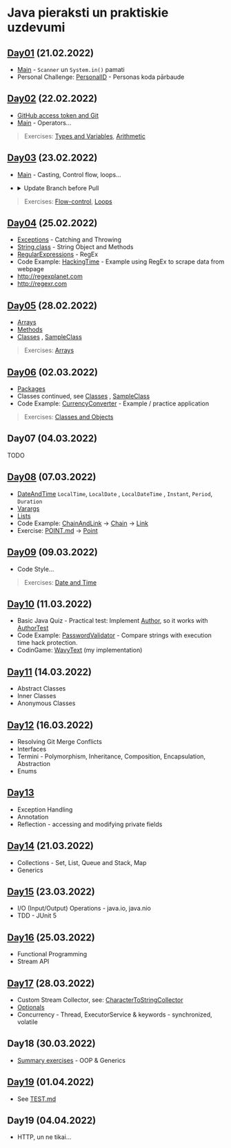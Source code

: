 # Java pieraksti un praktiskie uzdevumi

## [Day01](./src/main/java/io/codelex/notes/day01) (21.02.2022)

- [Main](./src/main/java/io/codelex/notes/day01/Main.java) - `Scanner` un `System.in()` pamati
- Personal Challenge: [PersonalID](./src/main/java/io/codelex/notes/day01/PersonalID.java) - Personas koda pārbaude

## [Day02](./src/main/java/io/codelex/notes/day02) (22.02.2022)

- [GitHub access token and Git](https://stackoverflow.com/questions/68775869/support-for-password-authentication-was-removed-please-use-a-personal-access-to)
- [Main](./src/main/java/io/codelex/notes/day02/Main.java) - Operators...

> Exercises:
> [Types and Variables](./src/main/java/io/codelex/typesandvariables/practice/README.md),
> [Arithmetic](./src/main/java/io/codelex/arithmetic/practice/README.md)

## [Day03](./src/main/java/io/codelex/notes/day03) (23.02.2022)

- [Main](./src/main/java/io/codelex/notes/day03/Main.java) - Casting, Control flow, loops...
- <details><summary>Update Branch before Pull</summary>
  <p>

  #### If you've not pushed yet:

    - git commit -m WorkInProgress (or git stash)
    - git rebase master
    - Resolve any conflicts
    - git stash pop if you stashed

  #### If you have pushed already:

    - Ensure your current branch's commits are production quality
    - git stash
    - git pull (will not conflict, but will create merge commit)
    - git stash pop

  </p>

</details>

> Exercises:
> [Flow-control](./src/main/java/io/codelex/flowcontrol/practice/README.md),
> [Loops](./src/main/java/io/codelex/loops/practice/README.md)

## [Day04](./src/main/java/io/codelex/notes/day04) (25.02.2022)

- [Exceptions](./src/main/java/io/codelex/notes/day04/Exceptions.java) - Catching and Throwing
- [String.class](./src/main/java/io/codelex/notes/day04/StringClass.java) - String Object and Methods
- [RegularExpressions](./src/main/java/io/codelex/notes/day04/RegularExpressions.java) - RegEx
- Code Example: [HackingTime](./src/main/java/io/codelex/notes/day04/HackingTime.java) - Example using RegEx to scrape
  data from webpage
- <http://regexplanet.com>
- <http://regexr.com>

## [Day05](./src/main/java/io/codelex/notes/day05) (28.02.2022)

- [Arrays](./src/main/java/io/codelex/notes/day05/Arrays.java)
- [Methods](./src/main/java/io/codelex/notes/day05/Methods.java)
- [Classes](./src/main/java/io/codelex/notes/day05/Classes.java)
  , [SampleClass](./src/main/java/io/codelex/notes/day05/SampleClass.java)

> Exercises:
> [Arrays](./src/main/java/io/codelex/arrays/practice/README.md)

## [Day06](./src/main/java/io/codelex/notes/day06) (02.03.2022)

- [Packages](./src/main/java/io/codelex/notes/day06/Packages.java)
- Classes continued, see [Classes](./src/main/java/io/codelex/notes/day05/Classes.java)
  , [SampleClass](./src/main/java/io/codelex/notes/day05/SampleClass.java)
- Code Example: [CurrencyConverter](./src/main/java/io/codelex/notes/day06/currencyconverter) - Example / practice
  application

> Exercises:
> [Classes and Objects](./src/main/java/io/codelex/classesandobjects/practice/README.md)

## Day07 (04.03.2022)

TODO

## [Day08](./src/main/java/io/codelex/notes/day08) (07.03.2022)

- [DateAndTime](./src/main/java/io/codelex/notes/day08/DateAndTime.java) `LocalTime`, `LocalDate` , `LocalDateTime`
  , `Instant`, `Period`, `Duration`
- [Varargs](./src/main/java/io/codelex/notes/day08/Varargs.java)
- [Lists](./src/main/java/io/codelex/notes/day08/Lists.java)
- Code Example: [ChainAndLink](./src/main/java/io/codelex/notes/day08/ChainAndLink.java)
  -> [Chain](./src/main/java/io/codelex/notes/day08/chain/Chain.java)
  -> [Link](./src/main/java/io/codelex/notes/day08/chain/Link.java)
- Exercise: [POINT.md](./src/main/java/io/codelex/notes/day08/POINT.md)
  -> [Point](./src/main/java/io/codelex/notes/day08/Point.java)

## [Day09](./src/main/java/io/codelex/notes/day09) (09.03.2022)

- Code Style...

> Exercises:
> [Date and Time](./src/main/java/io/codelex/dateandtime/practice/README.md)

## [Day10](./src/main/java/io/codelex/notes/day10) (11.03.2022)

- Basic Java Quiz - Practical test: Implement [Author](./src/main/java/io/codelex/notes/day10/quiz/Author.java), so it
  works with [AuthorTest](./src/main/java/io/codelex/notes/day10/quiz/AuthorTest.java)
- Code Example: [PasswordValidator](./src/main/java/io/codelex/notes/day10/PasswordValidator.java) - Compare strings
  with execution time hack protection.
- CodinGame: [WavyText](./src/main/java/io/codelex/notes/day10/WavyText.java) (my implementation)

## [Day11](./src/main/java/io/codelex/notes/day11) (14.03.2022)

- Abstract Classes
- Inner Classes
- Anonymous Classes

## [Day12](./src/main/java/io/codelex/notes/day12) (16.03.2022)

- Resolving Git Merge Conflicts
- Interfaces
- Termini - Polymorphism, Inheritance, Composition, Encapsulation, Abstraction
- Enums

## [Day13](./src/main/java/io/codelex/notes/day13)

- Exception Handling
- Annotation
- Reflection - accessing and modifying private fields

## [Day14](./src/main/java/io/codelex/notes/day14) (21.03.2022)

- Collections - Set, List, Queue and Stack, Map
- Generics

## [Day15](./src/main/java/io/codelex/notes/day15) (23.03.2022)

- I/O (Input/Output) Operations - java.io, java.nio
- TDD - JUnit 5

## [Day16](./src/main/java/io/codelex/notes/day16) (25.03.2022)

- Functional Programming
- Stream API

## [Day17](./src/main/java/io/codelex/notes/day17) (28.03.2022)

- Custom Stream Collector,
  see: [CharacterToStringCollector](./src/main/java/io/codelex/streams/practice/CharacterToStringCollector.java)
- [Optionals](./src/main/java/io/codelex/notes/day17/Optionals.java)
- Concurrency - Thread, ExecutorService & keywords - synchronized, volatile

## Day18 (30.03.2022)

- [Summary exercises](./src/main/java/io/codelex/oop/summary) - OOP & Generics

## [Day19](./src/main/java/io/codelex/notes/day19) (01.04.2022)

- See [TEST.md](./src/main/java/io/codelex/notes/day19/TEST.md)

## Day19 (04.04.2022)

- HTTP, un ne tikai...
